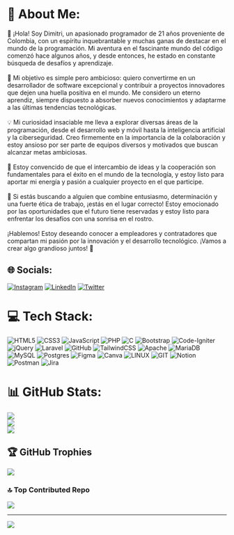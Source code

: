 # 💫 About Me:
👋 ¡Hola! Soy Dimitri, un apasionado programador de 21 años proveniente de Colombia, con un espíritu inquebrantable y muchas ganas de destacar en el mundo de la programación. Mi aventura en el fascinante mundo del código comenzó hace algunos años, y desde entonces, he estado en constante búsqueda de desafíos y aprendizaje.<br><br>🚀 Mi objetivo es simple pero ambicioso: quiero convertirme en un desarrollador de software excepcional y contribuir a proyectos innovadores que dejen una huella positiva en el mundo. Me considero un eterno aprendiz, siempre dispuesto a absorber nuevos conocimientos y adaptarme a las últimas tendencias tecnológicas.<br><br>💡 Mi curiosidad insaciable me lleva a explorar diversas áreas de la programación, desde el desarrollo web y móvil hasta la inteligencia artificial y la ciberseguridad. Creo firmemente en la importancia de la colaboración y estoy ansioso por ser parte de equipos diversos y motivados que buscan alcanzar metas ambiciosas.<br><br>🤝 Estoy convencido de que el intercambio de ideas y la cooperación son fundamentales para el éxito en el mundo de la tecnología, y estoy listo para aportar mi energía y pasión a cualquier proyecto en el que participe.<br><br>🌟 Si estás buscando a alguien que combine entusiasmo, determinación y una fuerte ética de trabajo, ¡estás en el lugar correcto! Estoy emocionado por las oportunidades que el futuro tiene reservadas y estoy listo para enfrentar los desafíos con una sonrisa en el rostro.<br><br>¡Hablemos! Estoy deseando conocer a empleadores y contratadores que compartan mi pasión por la innovación y el desarrollo tecnológico. ¡Vamos a crear algo grandioso juntos! 🤗


## 🌐 Socials:
[![Instagram](https://img.shields.io/badge/Instagram-%23E4405F.svg?logo=Instagram&logoColor=white)](https://instagram.com/depm_25) [![LinkedIn](https://img.shields.io/badge/LinkedIn-%230077B5.svg?logo=linkedin&logoColor=white)](https://linkedin.com/in/dimitri-perez) [![Twitter](https://img.shields.io/badge/Twitter-%231DA1F2.svg?logo=Twitter&logoColor=white)](https://twitter.com/zeroxz78) 

# 💻 Tech Stack:
![HTML5](https://img.shields.io/badge/html5-%23E34F26.svg?style=for-the-badge&logo=html5&logoColor=white) ![CSS3](https://img.shields.io/badge/css3-%231572B6.svg?style=for-the-badge&logo=css3&logoColor=white) ![JavaScript](https://img.shields.io/badge/javascript-%23323330.svg?style=for-the-badge&logo=javascript&logoColor=%23F7DF1E) ![PHP](https://img.shields.io/badge/php-%23777BB4.svg?style=for-the-badge&logo=php&logoColor=white) ![C](https://img.shields.io/badge/c-%2300599C.svg?style=for-the-badge&logo=c&logoColor=white) ![Bootstrap](https://img.shields.io/badge/bootstrap-%23563D7C.svg?style=for-the-badge&logo=bootstrap&logoColor=white) ![Code-Igniter](https://img.shields.io/badge/CodeIgniter-%23EF4223.svg?style=for-the-badge&logo=codeIgniter&logoColor=white) ![jQuery](https://img.shields.io/badge/jquery-%230769AD.svg?style=for-the-badge&logo=jquery&logoColor=white) ![Laravel](https://img.shields.io/badge/laravel-%23FF2D20.svg?style=for-the-badge&logo=laravel&logoColor=white) ![GitHub](https://img.shields.io/badge/GitHub-%23121011.svg?style=for-the-badge&logo=github&logoColor=white) ![TailwindCSS](https://img.shields.io/badge/tailwindcss-%2338B2AC.svg?style=for-the-badge&logo=tailwind-css&logoColor=white) ![Apache](https://img.shields.io/badge/apache-%23D42029.svg?style=for-the-badge&logo=apache&logoColor=white) ![MariaDB](https://img.shields.io/badge/MariaDB-003545?style=for-the-badge&logo=mariadb&logoColor=white) ![MySQL](https://img.shields.io/badge/mysql-%2300f.svg?style=for-the-badge&logo=mysql&logoColor=white) ![Postgres](https://img.shields.io/badge/postgres-%23316192.svg?style=for-the-badge&logo=postgresql&logoColor=white) 	![Figma](https://img.shields.io/badge/figma-%23F24E1E.svg?style=for-the-badge&logo=figma&logoColor=white) ![Canva](https://img.shields.io/badge/Canva-%2300C4CC.svg?style=for-the-badge&logo=Canva&logoColor=white) ![LINUX](https://img.shields.io/badge/Linux-FCC624?style=for-the-badge&logo=linux&logoColor=black) ![GIT](https://img.shields.io/badge/Git-fc6d26?style=for-the-badge&logo=git&logoColor=white) ![Notion](https://img.shields.io/badge/Notion-%23000000.svg?style=for-the-badge&logo=notion&logoColor=white) ![Postman](https://img.shields.io/badge/Postman-FF6C37?style=for-the-badge&logo=postman&logoColor=white) ![Jira](https://img.shields.io/badge/jira-%230A0FFF.svg?style=for-the-badge&logo=jira&logoColor=white)
# 📊 GitHub Stats:
![](https://github-readme-stats.vercel.app/api?username=DEPM25&theme=tokyonight&hide_border=false&include_all_commits=false&count_private=false)<br/>
![](https://github-readme-streak-stats.herokuapp.com/?user=DEPM25&theme=tokyonight&hide_border=false)<br/>
![](https://github-readme-stats.vercel.app/api/top-langs/?username=DEPM25&theme=tokyonight&hide_border=false&include_all_commits=false&count_private=false&layout=compact)

## 🏆 GitHub Trophies
![](https://github-profile-trophy.vercel.app/?username=DEPM25&theme=tokyonight&no-frame=false&no-bg=true&margin-w=4)

### 🔝 Top Contributed Repo
![](https://github-contributor-stats.vercel.app/api?username=DEPM25&limit=5&theme=tokyonight&combine_all_yearly_contributions=true)

---
[![](https://visitcount.itsvg.in/api?id=DEPM25&icon=5&color=0)](https://visitcount.itsvg.in)

<!-- Proudly created with GPRM ( https://gprm.itsvg.in ) -->
